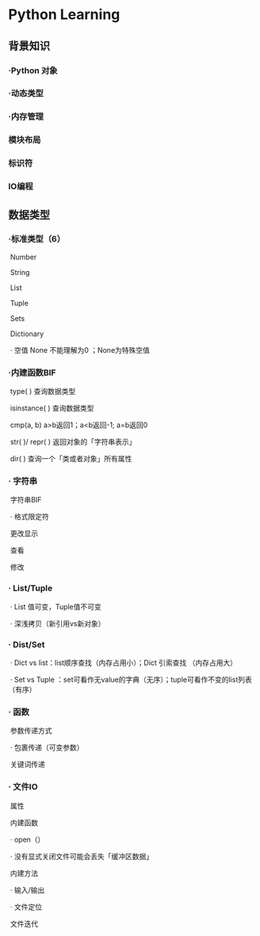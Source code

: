 # Python Learning



## 背景知识

### 	·Python 对象

### 	·动态类型

### 	·内存管理

### 	模块布局

### 	标识符

### 	IO编程



## 数据类型

### 	·标准类型（6）

​		Number

​		String

​		List

​		Tuple

​		Sets

​		Dictionary

​		· 空值 None 不能理解为0 ；None为特殊空值

### 	·内建函数BIF

​		type( ) 查询数据类型

​		isinstance( ) 查询数据类型

​		cmp(a, b) a>b返回1；a<b返回-1; a=b返回0

​		str( )/ repr( ) 返回对象的「字符串表示」

​		dir( ) 查询一个「类或者对象」所有属性

### 	· 字符串

​		字符串BIF

​			· 格式限定符

​			更改显示

​			查看

​			修改

### 	· List/Tuple

​			· List 值可变，Tuple值不可变

​			· 深浅拷贝（新引用vs新对象）

###	· Dist/Set

​			· Dict vs list：list顺序查找（内存占用小）；Dict 引索查找 （内存占用大）

​			· Set vs Tuple ：set可看作无value的字典（无序）；tuple可看作不变的list列表（有序）

### 	· 函数

​			参数传递方式

​				· 包裹传递（可变参数）

​				关键词传递

### 	· 文件IO

​			属性

​			内建函数

​				· open（）

​				· 没有显式关闭文件可能会丢失「缓冲区数据」

​			内建方法

​				· 输入/输出

​				· 文件定位

​			文件迭代

